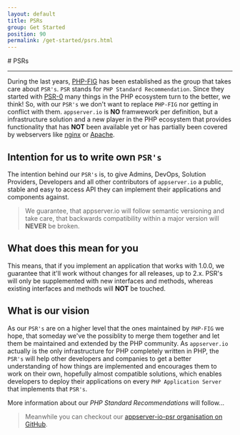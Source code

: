 ```yaml
---
layout: default
title: PSRs
group: Get Started
position: 90
permalink: /get-started/psrs.html
---
```


#<i class="fa fa-file-text-o"></i> PSRs
***

During the last years, [PHP-FIG](http://http://www.php-fig.org) has been established as the group that takes care about `PSR's`. `PSR` stands for `PHP Standard Recommendation`. Since they started with [PSR-0](http://www.php-fig.org/psr/psr-0) many things in the PHP ecosystem turn to the better, we think! So, with our `PSR's` we don't want to replace `PHP-FIG` nor getting in conflict with them. `appserver.io` is **NO** framwework per definition, but a infrastructure solution and a new player in the PHP ecosystem that provides functionality that has **NOT** been available yet or has partially been covered by webservers like [nginx](http://nginx.org) or [Apache](http://apache.org).

## Intention for us to write own `PSR's`

The intention behind our `PSR's` is, to give Admins, DevOps, Solution Providers, Developers and all other contributors of `appserver.io` a public, stable and easy to access API they can implement their applications and components against.

> We guarantee, that appserver.io will follow semantic versioning and take care, that backwards compatibility within a major version will **NEVER** be broken.

## What does this mean for you

This means, that if you implement an application that works with 1.0.0, we guarantee that it'll work without changes for all releases, up to 2.x. PSR's will only be supplemented with new interfaces and methods, whereas existing interfaces and methods will **NOT** be touched.

## What is our vision

As our `PSR's` are on a higher level that the ones maintained by `PHP-FIG` we hope, that someday we've the possiblity to merge them together and let them be maintained and extended by the PHP community. As `appserver.io` actually is the only infrastructure for PHP completely written in PHP, the `PSR's` will help other developers and companies to get a better understanding of how things are implemented and encourages them to work on their own, hopefully almost compatible solutions, which enables developers to deploy their applications on every `PHP Application Server` that implements that `PSR's`.

More information about our *PHP Standard Recommendations* will follow...

> Meanwhile you can checkout our [appserver-io-psr organisation on GitHub](<https://github.com/appserver-io-psr>).


